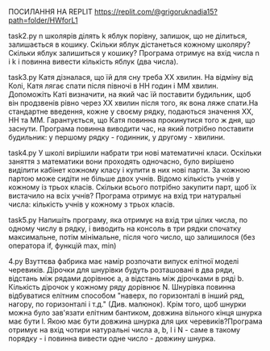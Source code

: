 ПОСИЛАННЯ НА REPLIT
https://replit.com/@grigoruknadia15?path=folder/HWforL1

task2.py n школярів ділять k яблук порівну, залишок, що не ділиться, залишається в кошику. Скільки яблук дістанеться кожному школяру? Скільки яблук залишиться у кошику? Програма отримує на вхід числа n і k і повинна вивести кількість яблук (два числа).

task3.py Катя дізналася, що їй для сну треба ХХ хвилин. На відміну від Колі, Катя лягає спати після півночі в HH годин і MM хвилин. Допоможіть Каті визначити, на який час їй поставити будильник, щоб він продзвенів рівно через XX хвилин після того, як вона ляже спати.На стандартне введення, кожне у своєму рядку, подаються значення XX, HH та MM. Гарантується, що Катя повинна прокинутися того ж дня, що заснути. Програма повинна виводити час, на який потрібно поставити будильник: у першому рядку - годинник, у другому - хвилини.

task4.py У школі вирішили набрати три нові математичні класи. Оскільки заняття з математики вони проходять одночасно, було вирішено виділити кабінет кожному класу і купити в них нові парти. За 
кожною партою може сидіти не більше двох учнів. Відомо кількість учнів у кожному із трьох класів. Скільки всього потрібно закупити парт, щоб їх вистачило на всіх учнів? Програма отримує на вхід три натуральні числа: кількість учнів у кожному з трьох класів.

task5.py Напишіть програму, яка отримує на вхід три цілих числа, по одному числу в рядку, і виводить на консоль в три рядки спочатку максимальне, потім мінімальне, після чого число, що залишилося (без оператора if, функцій max, min)

4.py Взуттєва фабрика має намір розпочати випуск елітної моделі черевиків. Дірочки для шнурівки будуть розташовані в два ряди, відстань між рядами дорівнює a, а відстань між дірочками в ряді b. Кількість дірочок у кожному ряду дорівнює N. Шнурівка повинна відбуватися елітним способом "наверх, по горизонталі в інший ряд, нагору, по горизонталі і т.д." (Див. малюнок). Крім того, щоб шнурки можна було зав'язати елітним бантиком, довжина вільного кінця шнурка має бути l. Якою має бути довжина шнурка для цих черевиків?Програма отримує на вхід чотири натуральні числа a, b, l і N - саме в такому порядку - і повинна вивести одне число - довжину шнурка.
